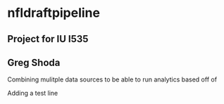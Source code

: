 # nfldraftpipeline
## Project for IU I535
## Greg Shoda
Combining mulitple data sources to be able to run analytics based off of

Adding a test line